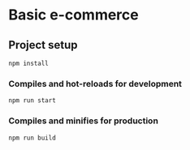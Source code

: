 # Basic e-commerce

## Project setup
```
npm install
```

### Compiles and hot-reloads for development
```
npm run start
```

### Compiles and minifies for production
```
npm run build
